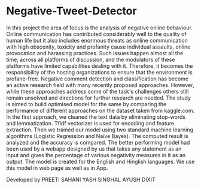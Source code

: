 # Negative-Tweet-Detector

In this project the area of focus is the analysis of negative online behaviour. Online 
communication has contributed considerably well to the quality of human life but it 
also includes enormous threats as online communication with high obscenity, 
toxicity and profanity cause individual assaults, online provocation and harassing 
practices. Such issues happen almost all the time, across all platforms of discussion, 
and the modulators of these platforms have limited capabilities dealing with it. 
Therefore, it becomes the responsibility of the hosting organizations to ensure that 
the environment is profane-free. 
Negative comment detection and classification has become an active research field 
with many recently proposed approaches. However, while these approaches address 
some of the task's challenges others still remain unsolved and directions for further 
research are needed.
The study is aimed to build optimised model for the same by comparing the 
performance of different approaches on the dataset taken from kaggle.com. In the 
first approach, we cleaned the text data by eliminating stop-words and 
lemmatization. Tfidf vectorizer is used for encoding and feature extraction. Then we 
trained our model using two standard machine learning algorithms (Logistic 
Regression and Naïve Bayes). The computed result is analyzed and the accuracy is 
compared. The better performing model had been used by a webapp designed by us 
that takes any statement as an input and gives the percentage of various negativity 
measures in it as an output. The model is created for the English and Hinglish 
languages.
We use this model in web page as well as in App.

Developed by
PREETI SAHANI
YASH SINGHAL 
AYUSH DIXIT
